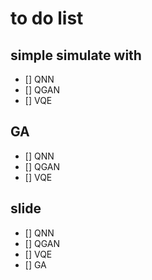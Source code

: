 # to do list
## simple simulate with
 - [] QNN 
 - [] QGAN 
 - [] VQE

## GA
 - [] QNN
 - [] QGAN
 - [] VQE

## slide 
 - [] QNN
 - [] QGAN
 - [] VQE
 - [] GA

